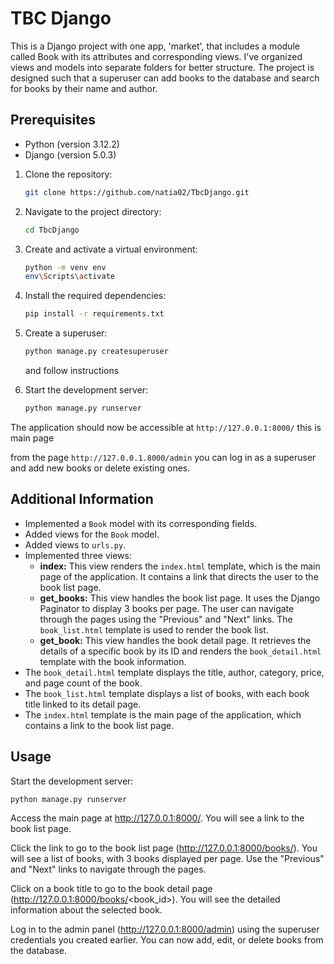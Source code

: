 # TBC Django

This is a Django project with one app, 'market', that includes a module called Book with its attributes and 
corresponding views. I've organized views and models into separate folders for better structure. The project is 
designed such that a superuser can add books to the database and search for books by their name and author.


## Prerequisites

- Python (version 3.12.2)
- Django (version 5.0.3)

1. Clone the repository: 
    ```bash
    git clone https://github.com/natia02/TbcDjango.git
    ```
2. Navigate to the project directory: 
    ```bash
    cd TbcDjango
    ```

3. Create and activate a virtual environment: 
    ```bash
    python -m venv env
    env\Scripts\activate
    ```

4. Install the required dependencies: 
    ```bash
    pip install -r requirements.txt
    ```

5. Create a superuser: 
    ```bash
    python manage.py createsuperuser
    ```
   and follow instructions

6. Start the development server: 
    ```bash
    python manage.py runserver
    ``` 
The application should now be accessible at `http://127.0.0.1:8000/` this is main page 

from the page `http://127.0.0.1.8000/admin` you can log in as a superuser and add new books or delete existing ones.

## Additional Information

- Implemented a `Book` model with its corresponding fields.
- Added views for the `Book` model.
- Added views to `urls.py`.
- Implemented three views:
  - **index:** This view renders the `index.html` template, which is the main page of the application. It contains a link that directs the user to the book list page.
  - **get_books:** This view handles the book list page. It uses the Django Paginator to display 3 books per page. The user can navigate through the pages using the "Previous" and "Next" links. The `book_list.html` template is used to render the book list.
  - **get_book:** This view handles the book detail page. It retrieves the details of a specific book by its ID and renders the `book_detail.html` template with the book information.
- The `book_detail.html` template displays the title, author, category, price, and page count of the book.
- The `book_list.html` template displays a list of books, with each book title linked to its detail page.
- The `index.html` template is the main page of the application, which contains a link to the book list page.

## Usage

Start the development server:

```bash
python manage.py runserver
```
Access the main page at http://127.0.0.1:8000/. You will see a link to the book list page.

Click the link to go to the book list page (http://127.0.0.1:8000/books/). You will see a list of books, with 3 books displayed per page. Use the "Previous" and "Next" links to navigate through the pages.

Click on a book title to go to the book detail page (http://127.0.0.1:8000/books/<book_id>). You will see the detailed information about the selected book.

Log in to the admin panel (http://127.0.0.1:8000/admin) using the superuser credentials you created earlier. You can now add, edit, or delete books from the database.



